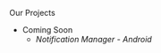 Our Projects
<ul>
<li>
   Coming Soon
   <ul>
      <li><i>Notification Manager - Android</i></li>
      </ul>
   </li>
</ul>
<!---
useful-apps-dev/useful-apps-dev is a ✨ special ✨ repository because its `README.md` (this file) appears on your GitHub profile.
You can click the Preview link to take a look at your changes.
--->
